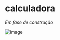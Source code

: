 # calculadora
*Em fase de construção*

![image](https://github.com/OswaldAb/calculadora/assets/124069644/3c83002f-ca77-47a7-9b07-a3a3054bce01)

 
